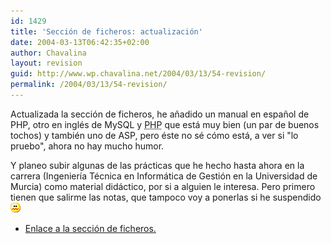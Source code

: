 ```yaml
---
id: 1429
title: 'Sección de ficheros: actualización'
date: 2004-03-13T06:42:35+02:00
author: Chavalina
layout: revision
guid: http://www.wp.chavalina.net/2004/03/13/54-revision/
permalink: /2004/03/13/54-revision/
---
```

Actualizada la sección de ficheros, he a&ntilde;adido un manual en espa&ntilde;ol de PHP, otro en inglés de MySQL y <acronym title="Hypertext PreProcessor">PHP</acronym> que está muy bien (un par de buenos tochos) y también uno de ASP, pero éste no sé cómo está, a ver si "lo pruebo", ahora no hay mucho humor.

Y planeo subir algunas de las prácticas que he hecho hasta ahora en la carrera (Ingenier&iacute;a Técnica en Informática de Gestión en la Universidad de Murcia) como material didáctico, por si a alguien le interesa. Pero primero tienen que salirme las notas, que tampoco voy a ponerlas si he suspendido![asqueado](/imagenes/emoticonos/asqueado.gif) 

  * <a href="ficheros/ficheros.php" target="_blank">Enlace a la sección de ficheros.</a>
